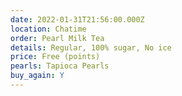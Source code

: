 ```yaml
---
date: 2022-01-31T21:56:00.000Z
location: Chatime
order: Pearl Milk Tea
details: Regular, 100% sugar, No ice
price: Free (points)
pearls: Tapioca Pearls
buy_again: Y
---
```


